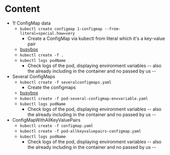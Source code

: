 # Content
* 1! ConfigMap data
  * `kubectl create configmap 1-configmap --from-literal=special.how=very`
    * Create a ConfigMap via kubectl from literal which it's a key-value pair
  * [busybox](https://hub.docker.com/_/busybox)
  * `kubectl create -f .`
  * `kubectl logs podName`
    * Check logs of the pod, displaying environment variables -- also the already including in the container and no passed by us -- 
* Several ConfigMaps
  * `kubectl create -f severalconfigmaps.yaml`
    * Create the configmaps
  * [busybox](https://hub.docker.com/_/busybox)
  * `kubectl create -f pod-several-configmap-envvariable.yaml`
  * `kubectl logs podName`
    * Check logs of the pod, displaying environment variables -- also the already including in the container and no passed by us --
* ConfigMapWithAllKeyValuePairs
  * `kubectl create -f configmap.yaml`
  * `kubectl create -f pod-allkeyvaluepairs-configmap.yaml`
  * `kubectl logs podName`
    * Check logs of the pod, displaying environment variables -- also the already including in the container and no passed by us -- 